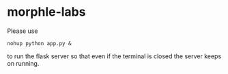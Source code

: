 # morphle-labs

Please use 
```
nohup python app.py &
```
to run the flask server so that even if the terminal is closed the server keeps on running.
